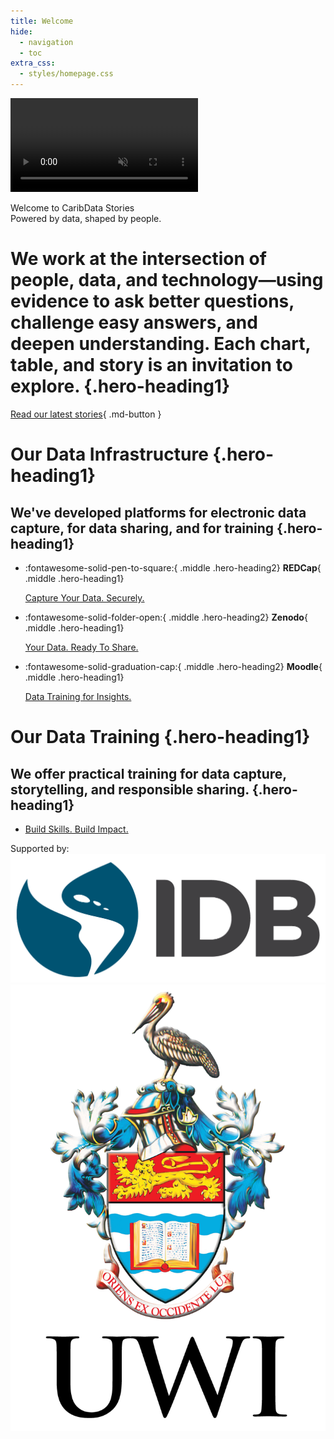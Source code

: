 ```yaml
---
title: Welcome
hide:
  - navigation
  - toc
extra_css:
  - styles/homepage.css
---
```


<!-- BUTTON FOCUS FIX -->
<script>
  document.addEventListener("DOMContentLoaded", function () {
    document.querySelectorAll('.md-button-external[target="_blank"]').forEach(function (button) {
      button.addEventListener('click', function () {
        // Delay the blur slightly to ensure it takes effect
        setTimeout(() => button.blur(), 100);
      });
    });
  });
</script>


<!-- PART 1. VIDEO + TAGLINE -->
<div class="section-full-bleed">

<video autoplay muted loop playsinline>
<source src="assets/media/caribdata5.mp4" type="video/mp4">
</video>

<div class="section content" markdown>

Welcome to CaribData Stories</br> 
Powered by data, shaped by people.
</div>

</div>

<!-- PART 2. PITCH. -->
<div class="section section-white1 text-center" markdown>

# We work at the intersection of people, data, and technology—using evidence to ask better questions, challenge easy answers, and deepen understanding. Each chart, table, and story is an invitation to explore. {.hero-heading1} 

[Read our latest stories](stories/){ .md-button }

</div>



<!-- PART 3. INFRASTRUCTURE -->
<div class="section section-shaded1 text-center" markdown >

# Our Data Infrastructure {.hero-heading1}
## We've developed platforms for electronic data capture, for data sharing, and for training {.hero-heading1}


<div class="grid cards" markdown>

-   :fontawesome-solid-pen-to-square:{ .middle .hero-heading2} __REDCap__{ .middle .hero-heading1}

    <a href="https://caribdata.org/redcap" target="_blank" rel="noopener" class="md-button-external">
    Capture Your Data. Securely. </a>

-   :fontawesome-solid-folder-open:{ .middle .hero-heading2} __Zenodo__{ .middle .hero-heading1}
    
    <a href="https://zenodo.org/communities/caribdata" target="_blank" rel="noopener" class="md-button-external">
    Your Data. Ready To Share. </a>

-   :fontawesome-solid-graduation-cap:{ .middle .hero-heading2} __Moodle__{ .middle .hero-heading1}

    <a href="https://moodle.caribdata.org/lms/login/" target="_blank" rel="noopener" class="md-button-external">
    Data Training for Insights. </a>

</div>

</div>


<!-- PART 4. OUR TRAINING -->

<div class="section section-white2 text-center" markdown>

# Our Data Training {.hero-heading1}
## We offer practical training for data capture, storytelling, and responsible sharing. {.hero-heading1}


<div class="grid cards" markdown>

- <a href="https://moodle.caribdata.org/lms/login/" target="_blank" rel="noopener" class="md-button-external">
    Build Skills. Build Impact. </a>
    
</div>

</div>


<!-- PART 5. OUR PARTNERS -->
<div class="section-footer-band" markdown="1">

<div class="footer-flex">
  <span class="footer-label">Supported by:</span>
  <img src="assets/logos/idb2.png" alt="IDB" class="footer-logo" />
  <img src="assets/logos/uwi2.png" alt="UWI" class="footer-logo logo-uwi" />
</div>

</div>



